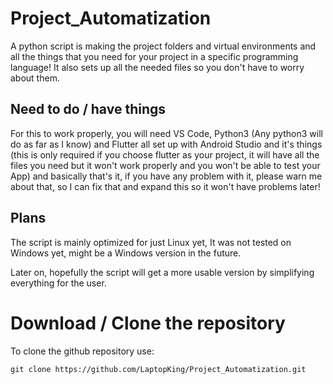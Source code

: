 # Project_Automatization
A python script is making the project folders and virtual environments and all the things that you need for your project in a specific programming language! It also sets up all the needed files so you don't have to worry about them. 

## Need to do / have things
For this to work properly, you will need VS Code, Python3 (Any python3 will do as far as I know) and Flutter all set up with Android Studio and it's things (this is only required if you choose flutter as your project, it will have all the files you need but it won't work properly and you won't be able to test your App) and basically that's it, if you have any problem with it, please warn me about that, so I can fix that and expand this so it won't have problems later!

## Plans
The script is mainly optimized for just Linux yet, It was not tested on Windows yet, might be a Windows version in the future.

Later on, hopefully the script will get a more usable version by simplifying everything for the user.

# Download / Clone the repository

To clone the github repository use:
```html
git clone https://github.com/LaptopKing/Project_Automatization.git
```

